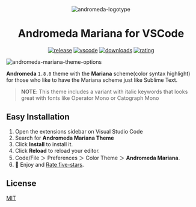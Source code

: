 
<div align="center">

![andromeda-logotype](images/main.png)

# Andromeda Mariana for VSCode
  
[![release](https://img.shields.io/github/release/myaaghubi/Andromeda-Mariana-VSCode.svg?style=for-the-badge&logo=github&logoColor=white&colorA=2b303b&colorB=00e8c6)](https://github.com/myaaghubi/Andromeda-Mariana-VSCode/releases/latest)
[![vscode](https://img.shields.io/badge/VS_Code-v1.26+-373277.svg?style=for-the-badge&logo=microsoft&logoColor=white&colorA=2b303b&colorB=7cb7ff)](https://code.visualstudio.com/updates/v1_26)
[![downloads](https://img.shields.io/visual-studio-marketplace/d/myaaghubi.andromeda-mariana?style=for-the-badge&logo=docusign&logoColor=white&colorA=2b303b&colorB=96E072)](https://marketplace.visualstudio.com/items?itemName=myaaghubi.andromeda-mariana)
[![rating](https://img.shields.io/visual-studio-marketplace/stars/myaaghubi.andromeda-mariana?style=for-the-badge&logo=reverbnation&logoColor=white&colorA=2b303b&colorB=FFE66D)](https://marketplace.visualstudio.com/items?itemName=myaaghubi.andromeda-mariana)

</div>

![andromeda-mariana-theme-options](images/theme-options.png)

**Andromeda** `1.8.0` theme with the **Mariana** scheme(color syntax highlight) for those who like to have the Mariana scheme just like Sublime Text.

> **NOTE**: This theme includes a variant with italic keywords that looks great with fonts like Operator Mono or Catograph Mono

## Easy Installation

1. Open the extensions sidebar on Visual Studio Code
2. Search for **Andromeda Mariana Theme**
3. Click **Install** to install it.
4. Click **Reload** to reload your editor.
5. Code/File ＞ Preferences ＞ Color Theme ＞ **Andromeda Mariana**.
6. 🌟 Enjoy and [Rate five-stars](https://marketplace.visualstudio.com/items?itemName=myaghobi.andromeda-mariana&ssr=false#review-details).
## License

[MIT](https://github.com/release/myaaghubi/Andromeda-Mariana-VSCode/blob/master/LICENSE.md)

